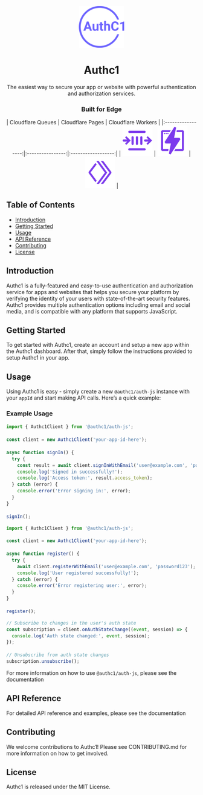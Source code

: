 <p align="center"><img src="/apps/webapp/public/logo/authc1-logo.svg" alt="authc1" width="120px"></p>

<h1 align="center">Authc1</h1>

<p align="center">
The easiest way to secure your app or website with powerful authentication and authorization services.
</p>

<h3 align="center">
Built for Edge
</h3>

<p align="center">
| Cloudflare Queues | Cloudflare Pages | Cloudflare Workers |
|:-----------------:|:----------------:|:------------------:|
| <img src="/apps/webapp/public/logo/cloudflare/queues.svg" alt="Cloudflare Queues" width="80"> | <img src="/apps/webapp/public/logo/cloudflare/pages.svg" alt="Cloudflare Pages" width="80"> | <img src="/apps/webapp/public/logo/cloudflare/workers.svg" alt="Cloudflare Workers" width="80"> |
</p>


## Table of Contents

- [Introduction](#introduction)
- [Getting Started](#getting-started)
- [Usage](#usage)
- [API Reference](#api-reference)
- [Contributing](#contributing)
- [License](#license)

## Introduction

Authc1 is a fully-featured and easy-to-use authentication and authorization service for apps and websites that helps you secure your platform by verifying the identity of your users with state-of-the-art security features. Authc1 provides multiple authentication options including email and social media, and is compatible with any platform that supports JavaScript.

## Getting Started

To get started with Authc1, create an account and setup a new app within the Authc1 dashboard. After that, simply follow the instructions provided to setup Authc1 in your app.

## Usage

Using Authc1 is easy - simply create a new `@authc1/auth-js` instance with your `appId` and start making API calls. Here’s a quick example:

### Example Usage

```javascript
import { Authc1Client } from '@authc1/auth-js';

const client = new Authc1Client('your-app-id-here');

async function signIn() {
  try {
    const result = await client.signInWithEmail('user@example.com', 'password123');
    console.log('Signed in successfully!');
    console.log('Access token:', result.access_token);
  } catch (error) {
    console.error('Error signing in:', error);
  }
}

signIn();
```
```javascript
import { Authc1Client } from '@authc1/auth-js';

const client = new Authc1Client('your-app-id-here');

async function register() {
  try {
    await client.registerWithEmail('user@example.com', 'password123');
    console.log('User registered successfully!');
  } catch (error) {
    console.error('Error registering user:', error);
  }
}

register();
```

```javascript
// Subscribe to changes in the user's auth state
const subscription = client.onAuthStateChange((event, session) => {
  console.log('Auth state changed:', event, session);
});

// Unsubscribe from auth state changes
subscription.unsubscribe();
```
For more information on how to use `@authc1/auth-js`, please see the documentation

## API Reference
For detailed API reference and examples, please see the documentation

## Contributing
We welcome contributions to Authc1! Please see CONTRIBUTING.md for more information on how to get involved.

## License
Authc1 is released under the MIT License.